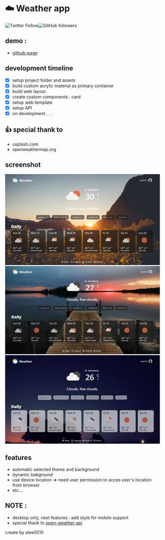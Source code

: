 # :cloud: Weather app
![Twitter Follow](https://img.shields.io/twitter/follow/a_lee0510?style=social)![GitHub followers](https://img.shields.io/github/followers/alee0510?style=social)

## demo : 
- [github-page](https://alee0510.github.io/weather-app/)

## development timeline
- [x] setup project folder and assets
- [x] build custom acrylic material as primary container
- [x] build web layout
- [x] create custom components : card
- [x] setup web template
- [x] setup API
- [x] on development . . .

## :thumbsup: special thank to
- usplash.com
- openweathermap.org

## screenshot
![afternoon](/src/assets/screenshots/weather_01.jpg)
![early_night](/src/assets/screenshots/weather_02.jpg)
![mid_night](/src/assets/screenshots/weather_03.jpg)

## features
- automatic selected theme and background
- dynamic bakground
- use device location => need user permission to acces user's location from browser
- etc...

## NOTE :
- desktop only, next features : add style for mobile support
- special thank to [open-weather-api](https://openweathermap.org/api)

create by alee0510
